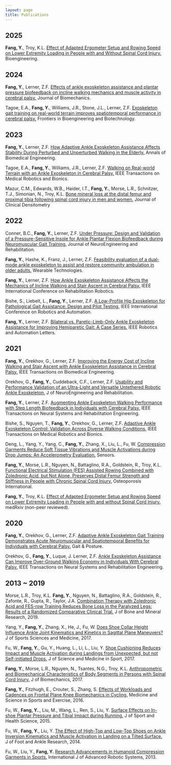```yaml
---
layout: page
title: Publications
---
```


## 2025
**Fang, Y.**, Troy, K.L. [Effect of Adapted Ergometer Setup and Rowing Speed on Lower Extremity Loading in People with and Without Spinal Cord Injury.](https://drive.google.com/file/d/1YTxv756LQgoxJ46N2lrY065vdr7maHjr/view?usp=sharing) Bioengineering.

## 2024

**Fang, Y.**, Lerner, Z.F. [Effects of ankle exoskeleton assistance and plantar pressure biofeedback on incline walking mechanics and muscle activity in cerebral palsy.](https://drive.google.com/file/d/1aP6fepeVUx0rSyZmAx6Az1HLKh6HjFIb/view?usp=drive_link) Journal of Biomechanics.

Tagoe, E.A., **Fang, Y.**, Williams, J.R., Stone, J.L., Lerner, Z.F. [Exoskeleton gait training on real-world terrain improves spatiotemporal performance in cerebral palsy.](https://drive.google.com/file/d/1oDj7tXPGQsOuJrBtvayND_UbTqZh47OD/view?usp=sharing) Frontiers in Bioengineering and Biotechnology.


## 2023

**Fang, Y.**, Lerner, Z.F. [How Adaptive Ankle Exoskeleton Assistance Affects Stability During Perturbed and Unperturbed Walking in the Elderly.](https://drive.google.com/file/d/1BfIEV_HIqjDA4f_R7v9UdnStwzdL7osx/view?usp=sharing) Annals of Biomedical Engineering.

Tagoe, E.A., **Fang, Y.**, Williams, J.R., Lerner, Z.F. [Walking on Real-world Terrain with an Ankle Exoskeleton in Cerebral Palsy.](https://drive.google.com/file/d/1BnwDrqI7H0b5HLoILjjTP_K6iPe2Nzw2/view?usp=sharing) IEEE Transactions on Medical Robotics and Bionics.

Mazur, C.M., Edwards, W.B., Haider, I.T., **Fang, Y.**, Morse, L.R., Schnitzer, T.J., Simonian, N., Troy, K.L. [Bone mineral loss at the distal femur and proximal tibia following spinal cord injury in men and women.](https://drive.google.com/file/d/1k8tpbfHe8zhciJ3E_p9IJ6ueIGRhksCv/view?usp=sharing) Journal of Clinical Densitometry

## 2022

Conner, B.C., **Fang, Y.**, Lerner, Z.F. [Under Pressure: Design and Validation of a Pressure-Sensitive Insole for Ankle Plantar Flexion Biofeedback during Neuromuscular Gait Training.](https://drive.google.com/file/d/1odwF1ChSJp8Ot-zn4MDsMwOVOF4CV5mJ/view?usp=sharing) Journal of NeuroEngineering and Rehabilitation.

**Fang, Y.**, Hashe, K., Franz, J., Lerner, Z.F. [Feasibility evaluation of a dual-mode ankle exoskeleton to assist and restore community ambulation in older adults.](https://drive.google.com/file/d/1lWTSmmUlP2-Tn_4OKCJIFxqlGcDL53AI/view?usp=sharing) Wearable Technologies.

**Fang, Y.**, Lerner, Z.F. [How Ankle Exoskeleton Assistance Affects the Mechanics of Incline Walking and Stair Ascent in Cerebral Palsy.](https://drive.google.com/file/d/1XSyoxy44Co25YINE28Ntq5tpxMX6-CDC/view?usp=sharing) IEEE International Conference on Rehabilitation Robotics.

Bishe, S., Liebelt, L., **Fang, Y.**, Lerner, Z.F. [A Low-Profile Hip Exoskeleton for Pathological Gait Assistance: Design and Pilot Testing.](https://drive.google.com/file/d/1FkobaqFuHBXojzFfWk-vWWx8LJJHdk0T/view?usp=sharing) IEEE International Conference on Robotics and Automation.

**Fang, Y.**, Lerner, Z.F. [Bilateral vs. Paretic-Limb-Only Ankle Exoskeleton Assistance for Improving Hemiparetic Gait: A Case Series.](https://drive.google.com/file/d/16oBCtTB7lalpI6GlZ-P5ESbcozhxtkNI/view?usp=sharing) IEEE Robotics and Automation Letters.

## 2021

**Fang, Y.**, Orekhov, G., Lerner, Z.F. [Improving the Energy Cost of Incline Walking and Stair Ascent with Ankle Exoskeleton Assistance in Cerebral Palsy.](https://drive.google.com/file/d/1uGwKAfJFnProkGlR7543lYSeh9-C9i47/view?usp=sharing) IEEE Transactions on Biomedical Engineering.

Orekhov, G., **Fang, Y.**, Cuddeback, C.F., Lerner, Z.F. [Usability and Performance Validation of an Ultra-Light and Versatile Untethered Robotic Ankle Exoskeleton.](https://drive.google.com/file/d/1Y58loG_MK19yFpGKESRkim5jqwTw-5NZ/view?usp=sharing) J of NeuroEngineering and Rehabilitation.

**Fang, Y.**, Lerner, Z.F. [Augmenting Ankle Exoskeleton Walking Performance with Step Length Biofeedback in Individuals with Cerebral Palsy.](https://drive.google.com/file/d/1czucb9wJCD5RnXrYL4NefYou7Mltb2Pd/view?usp=sharing) IEEE Transactions on Neural Systems and Rehabilitation Engineering.

Bishe, S., Nguyen, T., **Fang, Y.**, Orekhov, G., Lerner, Z.F. [Adaptive Ankle Exoskeleton Control: Validation Across Diverse Walking Conditions.](https://drive.google.com/file/d/1_Nr6Le4ig-JOtA_e6J4H9-pXo7ypPf77/view?usp=sharing) IEEE Transactions on Medical Robotics and Bionics.

Deng, L., Yang, Y., Yang, C., **Fang, Y.**, Zhang, X., Liu, L., Fu, W. [Compression Garments Reduce Soft Tissue Vibrations and Muscle Activations during Drop Jumps: An Accelerometry Evaluation.](https://drive.google.com/file/d/1Zraae-zH1Qda3tR6w1-pRY3J48kzaBhA/view?usp=sharing) Sensors.

**Fang, Y.**, Morse, L.R., Nguyen, N., Battaglino, R.A., Goldstein, R., Troy, K.L. [Functional Electrical Stimulation (FES) Assisted Rowing Combined with Zoledronic Acid, but Not Alone, Preserves Distal Femur Strength and Stiffness in People with Chronic Spinal Cord Injury.](https://drive.google.com/file/d/12Np8t_3UADia5gEpQ_0sNO3GvD7fLEUa/view?usp=sharing) Osteoporosis International.

**Fang, Y.**, Troy, K.L. [Effect of Adapted Ergometer Setup and Rowing Speed on Lower Extremity Loading in People with and without Spinal Cord Injury.](https://drive.google.com/file/d/1MK8jL9epdITQzy4WEnQGa1uyShb0lG1K/view?usp=sharing) medRxiv (non-peer reviewed).

## 2020

**Fang, Y.**, Orekhov, G., Lerner, Z.F. [Adaptive Ankle Exoskeleton Gait Training Demonstrates Acute Neuromuscular and Spatiotemporal Benefits for Individuals with Cerebral Palsy.](https://drive.google.com/file/d/1eXigMNTdMOHbyOg6BE7nQpmf-Zk2a7hJ/view?usp=sharing) Gait & Posture.

Orekhov, G., **Fang, Y.**, Luque, J. Lerner, Z.F. [Ankle Exoskeleton Assistance Can Improve Over-Ground Walking Economy in Individuals With Cerebral Palsy.](https://drive.google.com/file/d/1eXigMNTdMOHbyOg6BE7nQpmf-Zk2a7hJ/view?usp=sharing) IEEE Transactions on Neural Systems and Rehabilitation Engineering.

## 2013 ~ 2019

Morse, L.R., Troy, K.L. **Fang, Y.**, Nguyen, N., Battaglino, R.A., Goldstein, R., Zafonte, R., Gupta, R., Taylor, J.A. [Combination Therapy with Zoledronic Acid and FES-row Training Reduces Bone Loss in the Paralyzed Legs: Results of a Randomized Comparative Clinical Trial.](https://drive.google.com/file/d/1iWKiK1Sea8Ge4oaFQC0trLJLKdR1Gvpj/view?usp=sharing) J of Bone and Mineral Research, 2019.

Yang, Y., **Fang, Y.**, Zhang, X., He, J., Fu, W. [Does Shoe Collar Height Influence Ankle Joint Kinematics and Kinetics in Sagittal Plane Maneuvers?](https://drive.google.com/file/d/1g3isx7eU_dRzI4B6qdhH395C79-yfDEr/view?usp=sharing) J of Sports Sciences and Medicine, 2017.								

Fu, W., **Fang, Y.**, Gu, Y., Huang, L., Li, L., Liu, Y. [Shoe Cushioning Reduces Impact and Muscle Activation during Landings from Unexpected, but not Self-initiated Drops.](https://drive.google.com/file/d/1H4m51RX425Mn23Pc90lAwc_O-Dw9Gptl/view?usp=sharing) J of Science and Medicine in Sport, 2017.								

**Fang, Y.**, Morse, L.R., Nguyen, N., Tsantes, N.G., Troy, K.L. [Anthropometric and Biomechanical Characteristics of Body Segments in Persons with Spinal Cord Injury.](https://drive.google.com/file/d/19KXZMypWCYessVHFEyQ38FKaDQ6M_xVk/view?usp=sharing) J of Biomechanics, 2017.							

**Fang, Y.**, Fitzhugh, E., Crouter, S., Zhang, S. [Effects of Workloads and Cadences on Frontal Plane Knee Biomechanics in Cycling.](https://drive.google.com/file/d/1H18CByCVhN6TMXzxOHonDgnYqf3Pe0lU/view?usp=sharing) Medicine and Science in Sports and Exercise, 2016.							
	
Fu, W., **Fang, Y.**., Liu, M., Wang, L., Ren, S., Liu, Y. [Surface Effects on In-shoe Plantar Pressure and Tibial Impact during Running.](https://drive.google.com/file/d/1DDCtyRD1jFefJOLdy0h7lh77Um-h61r5/view?usp=sharing) J of Sport and Health Science, 2015.							
	
Fu, W., **Fang, Y.**, Liu, Y. [The Effect of High-Top and Low-Top Shoes on Ankle Inversion Kinematics and Muscle Activation in Landing on a Tilted Surface.](https://drive.google.com/file/d/150S79QIR3t95ws7O9UHY-bFqwbUFtZvQ/view?usp=sharing) J of Foot and Ankle Research, 2014.							

Fu, W., Liu, Y., **Fang, Y.** [Research Advancements in Humanoid Compression Garments in Sports.](https://drive.google.com/file/d/1lKVthZkXByPrksLDTsy2Qer-zWh-turq/view?usp=sharing) International J of Advanced Robotic Systems, 2013.								

